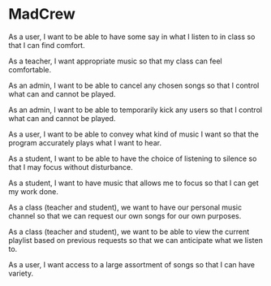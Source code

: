 # MadCrew
As a user, I want to be able to have some say in what I listen to in class so that I can find comfort.

As a teacher, I want appropriate music so that my class can feel comfortable.

As an admin, I want to be able to cancel any chosen songs so that I control what can and cannot be played.

As an admin, I want to be able to temporarily kick any users so that I control what can and cannot be played.

As a user, I want to be able to convey what kind of music I want so that the program accurately plays what I want to hear. 

As a student, I want to be able to have the choice of listening to silence so that I may focus without disturbance.

As a student, I want to have music that allows me to focus so that I can get my work done. 

As a class (teacher and student), we want to have our personal music channel so that we can request our own songs for our own purposes.

As a class (teacher and student), we want to be able to view the current playlist based on previous requests so that we can anticipate what we listen to.

As a user, I want access to a large assortment of songs so that I can have variety.
